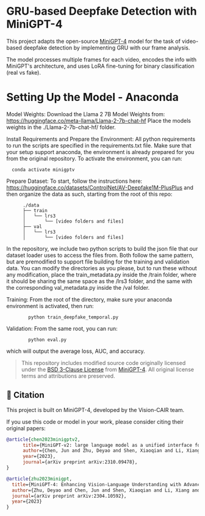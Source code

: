 # GRU-based Deepfake Detection with MiniGPT-4

This project adapts the open-source [MiniGPT-4](https://github.com/Vision-CAIR/MiniGPT-4) model for the task of video-based deepfake detection by implementing GRU with our frame analysis.

The model processes multiple frames for each video, encodes the info with MiniGPT's architecture, and uses LoRA fine-tuning for binary classification (real vs fake). 

# Setting Up the Model - Anaconda #
Model Weights:
Download the Llama 2 7B Model Weights from: https://huggingface.co/meta-llama/Llama-2-7b-chat-hf
Place the models weights in the ./Llama-2-7b-chat-hf/ folder.
      
Install Requirements and Prepare the Environment:
All python requirements to run the scripts are specified in the requirements.txt file. Make sure that your setup support anaconda, the environment is already prepared for you from the original repository. To activate the environment, you can run:
      
      conda activate minigptv

Prepare Dataset:
      To start, follow the instructions here: https://huggingface.co/datasets/ControlNet/AV-Deepfake1M-PlusPlus and then organize the data as such, starting from the root of this repo:
```
      ./data
      ├── train
      │   └── lrs3
      │       └── [video folders and files]
      ├── val
      │   └── lrs3
      │       └── [video folders and files]
```
In the repository, we include two python scripts to build the json file that our dataset loader uses to access the files from. Both follow the same pattern, but are premodified to support file building for the training and validation data. You can modify the directories as you please, but to run these without any modification, place the train_metadata.py inside the /train folder, where it should be sharing the same space as the /lrs3 folder, and the same with the corresponding val_metadata.py inside the /val folder.

Training:
      From the root of the directory, make sure your anaconda environment is activated, then run:
      
            python train_deepfake_temporal.py

Validation:
      From the same root, you can run:
      
            python eval.py
      
which will output the average loss, AUC, and accuracy.

> This repository includes modified source code originally licensed under the [BSD 3-Clause License](LICENSE.md) from [MiniGPT-4](https://github.com/Vision-CAIR/MiniGPT-4). All original license terms and attributions are preserved.

## 📖 Citation

This project is built on MiniGPT-4, developed by the Vision-CAIR team.

If you use this code or model in your work, please consider citing their original papers:

```bibtex
@article{chen2023minigptv2,
      title={MiniGPT-v2: large language model as a unified interface for vision-language multi-task learning}, 
      author={Chen, Jun and Zhu, Deyao and Shen, Xiaoqian and Li, Xiang and Liu, Zechu and Zhang, Pengchuan and Krishnamoorthi, Raghuraman and Chandra, Vikas and Xiong, Yunyang and Elhoseiny, Mohamed},
      year={2023},
      journal={arXiv preprint arXiv:2310.09478},
}

@article{zhu2023minigpt,
  title={MiniGPT-4: Enhancing Vision-Language Understanding with Advanced Large Language Models},
  author={Zhu, Deyao and Chen, Jun and Shen, Xiaoqian and Li, Xiang and Elhoseiny, Mohamed},
  journal={arXiv preprint arXiv:2304.10592},
  year={2023}
}
